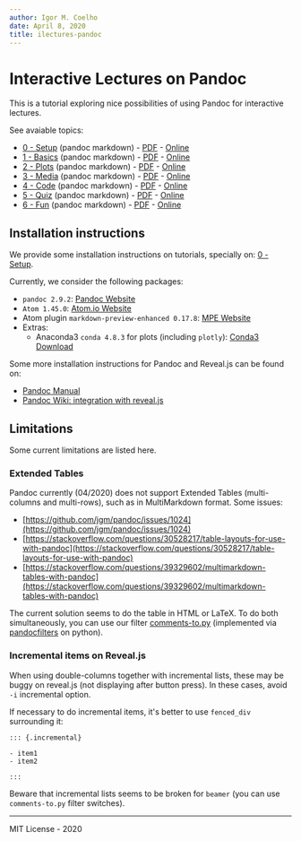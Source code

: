 ```yaml
---
author: Igor M. Coelho
date: April 8, 2020
title: ilectures-pandoc
---
```


# Interactive Lectures on Pandoc

This is a tutorial exploring nice possibilities of using Pandoc for interactive lectures.

See avaiable topics:

- [0 - Setup](tutorials/0-setup/0-setup.md) (pandoc markdown) - [PDF](tutorials/0-setup/beamer-0-setup.pdf) - [Online](https://igormcoelho.github.io/ilectures-pandoc/tutorials/0-setup)
- [1 - Basics](tutorials/1-basics/1-basics.md) (pandoc markdown) - [PDF](tutorials/1-basics/beamer-1-basics.pdf) - [Online](https://igormcoelho.github.io/ilectures-pandoc/tutorials/1-basics)
- [2 - Plots](tutorials/2-plots/2-plots.md) (pandoc markdown) - [PDF](tutorials/2-plots/beamer-2-plots.pdf) - [Online](https://igormcoelho.github.io/ilectures-pandoc/tutorials/2-plots)
- [3 - Media](tutorials/3-media/3-media.md) (pandoc markdown) - [PDF](tutorials/3-media/beamer-3-media.pdf) - [Online](https://igormcoelho.github.io/ilectures-pandoc/tutorials/3-media)
- [4 - Code](tutorials/4-code/4-code.md) (pandoc markdown) - [PDF](tutorials/4-code/beamer-4-code.pdf) - [Online](https://igormcoelho.github.io/ilectures-pandoc/tutorials/4-code)
- [5 - Quiz](tutorials/5-quiz/5-quiz.md) (pandoc markdown) - [PDF](tutorials/5-quiz/beamer-5-quiz.pdf) - [Online](https://igormcoelho.github.io/ilectures-pandoc/tutorials/5-quiz)
- [6 - Fun](tutorials/6-fun/6-fun.md) (pandoc markdown) - [PDF](tutorials/6-fun/beamer-6-fun.pdf) - [Online](https://igormcoelho.github.io/ilectures-pandoc/tutorials/6-fun)

## Installation instructions

We provide some installation instructions on tutorials, specially on: [0 - Setup](tutorials/0-setup/0-setup.md).

Currently, we consider the following packages:

- `pandoc 2.9.2`: [Pandoc Website](https://pandoc.org)
- `Atom 1.45.0`: [Atom.io Website](https://atom.io)
- Atom plugin `markdown-preview-enhanced 0.17.8`: [MPE Website](https://shd101wyy.github.io/markdown-preview-enhanced)
- Extras:
  * Anaconda3 `conda 4.8.3` for plots (including `plotly`): [Conda3 Download](https://www.anaconda.com/distribution/)


Some more installation instructions for Pandoc and Reveal.js can be found on:

- [Pandoc Manual](https://pandoc.org/MANUAL.html)
- [Pandoc Wiki: integration with reveal.js](https://github.com/jgm/pandoc/wiki/Using-pandoc-to-produce-reveal.js-slides)

## Limitations

Some current limitations are listed here.

### Extended Tables

Pandoc currently (04/2020) does not support Extended Tables (multi-columns and multi-rows), such as in MultiMarkdown format. Some issues:

- [https://github.com/jgm/pandoc/issues/1024](https://github.com/jgm/pandoc/issues/1024)
- [https://stackoverflow.com/questions/30528217/table-layouts-for-use-with-pandoc](https://stackoverflow.com/questions/30528217/table-layouts-for-use-with-pandoc)
- [https://stackoverflow.com/questions/39329602/multimarkdown-tables-with-pandoc](https://stackoverflow.com/questions/39329602/multimarkdown-tables-with-pandoc)

The current solution seems to do the table in HTML or LaTeX. To do both simultaneously, you can use our filter [comments-to.py](libs/comments-to.py) (implemented via [pandocfilters](https://github.com/jgm/pandocfilters) on python).

### Incremental items on Reveal.js

When using double-columns together with incremental lists, these may be buggy on reveal.js (not displaying after button press). In these cases, avoid `-i` incremental option.

If necessary to do incremental items, it's better to use `fenced_div` surrounding it:

```
::: {.incremental}

- item1
- item2

:::
```

Beware that incremental lists seems to be broken for `beamer` (you can use `comments-to.py` filter switches).

-------

MIT License - 2020
